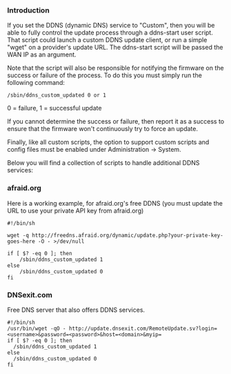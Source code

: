 ### Introduction
If you set the DDNS (dynamic DNS) service to "Custom", then you will be able to fully control the update process through a ddns-start user script.  That script could launch a custom DDNS update client, or run a simple "wget" on a provider's update URL.  The ddns-start script will be passed the WAN IP as an argument.

Note that the script will also be responsible for notifying the firmware on the success or failure of the process.  To do this you must simply run the following command:

```
/sbin/ddns_custom_updated 0 or 1
```

0 = failure, 1 = successful update

If you cannot determine the success or failure, then report it as a success to ensure that the firmware won't continuously try to force an update.

Finally, like all custom scripts, the option to support custom scripts and config files must be enabled under Administration -> System.


Below you will find a collection of scripts to handle additional DDNS services:

### afraid.org

Here is a working example, for afraid.org's free DDNS (you must update the URL to use your private API key from afraid.org)

```
#!/bin/sh

wget -q http://freedns.afraid.org/dynamic/update.php?your-private-key-goes-here -O - >/dev/null

if [ $? -eq 0 ]; then
    /sbin/ddns_custom_updated 1
else
    /sbin/ddns_custom_updated 0
fi
```

### DNSexit.com

Free DNS server that also offers DDNS services.

```
#!/bin/sh
/usr/bin/wget -qO - http://update.dnsexit.com/RemoteUpdate.sv?login=<username>&password=<password>&host=<domain>&myip=
if [ $? -eq 0 ]; then
  /sbin/ddns_custom_updated 1
else
  /sbin/ddns_custom_updated 0
fi
```